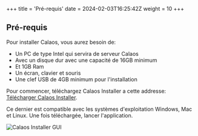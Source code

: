 +++
title = 'Pré-requis'
date = 2024-02-03T16:25:42Z
weight = 10
+++

## Pré-requis

Pour installer Calaos, vous aurez besoin de:

- Un PC de type Intel qui servira de serveur Calaos
- Avec un disque dur avec une capacité de 16GB minimum
- Et 1GB Ram
- Un écran, clavier et souris
- Une clef USB de 4GB minimum pour l'installation

Pour commencer, téléchargez Calaos Installer a cette addresse: [Télécharger Calaos Installer](https://www.calaos.fr/download/stable/calaos_installer/).

Ce dernier est compatible avec les systèmes d'exploitation Windows, Mac et Linux. Une fois téléchargée, lancer l'application.

![Calaos Installer GUI](/en/getting_started/images/calaos_installer_empty.png?width=50pc)
